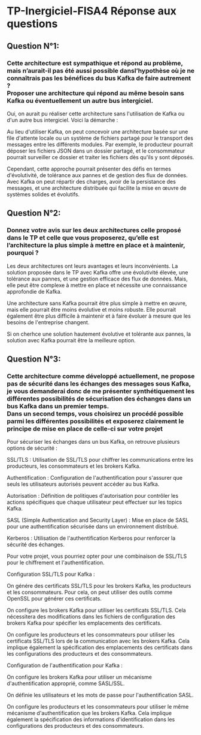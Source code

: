 # TP-Inergiciel-FISA4 Réponse aux questions

## Question N°1:
### Cette architecture est sympathique et répond au problème, mais n’aurait-il pas été aussi possible dansl’hypothèse où je ne connaîtrais pas les bénéfices du bus Kafka de faire autrement ?<br>Proposer une architecture qui répond au même besoin sans Kafka ou éventuellement un autre bus intergiciel.

Oui, on aurait pu réaliser cette architecture sans l'utilisation de Kafka ou d'un autre bus intergiciel. Voici la démarche :

Au lieu d'utiliser Kafka, on peut concevoir une architecture basée sur une file d'attente locale ou un système de fichiers partagé pour le transport des messages entre les différents modules. Par exemple, le producteur pourrait déposer les fichiers JSON dans un dossier partagé, et le consommateur pourrait surveiller ce dossier et traiter les fichiers dès qu'ils y sont déposés.

Cependant, cette approche pourrait présenter des défis en termes d'évolutivité, de tolérance aux pannes et de gestion des flux de données. Avec Kafka on peut répartir des charges, avoir de la persistance des messages, et une architecture distribuée qui facilite la mise en œuvre de systèmes solides et évolutifs.

## Question N°2:
### Donnez votre avis sur les deux architectures celle proposé dans le TP et celle que vous proposerez, qu’elle est l’architecture la plus simple à mettre en place et à maintenir, pourquoi ?

Les deux architectures ont leurs avantages et leurs inconvénients. La solution proposée dans le TP avec Kafka offre une évolutivité élevée, une tolérance aux pannes, et une gestion efficace des flux de données. Mais, elle peut être complexe à mettre en place et nécessite une connaissance approfondie de Kafka.

Une architecture sans Kafka pourrait être plus simple à mettre en œuvre, mais elle pourrait être moins évolutive et moins robuste. Elle pourrait également être plus difficile à maintenir et à faire évoluer à mesure que les besoins de l'entreprise changent.

Si on cherhce une solution hautement évolutive et tolérante aux pannes, la solution avec Kafka pourrait être la meilleure option.

## Question N°3:
### Cette architecture comme développé actuellement, ne propose pas de sécurité dans les échanges des messages sous Kafka, je vous demanderai donc de me présenter synthétiquement les différentes possibilités de sécurisation des échanges dans un bus Kafka dans un premier temps.<br>Dans un second temps, vous choisirez un procédé possible parmi les différentes possibilités et exposerez clairement le principe de mise en place de celle-ci sur votre projet

Pour sécuriser les échanges dans un bus Kafka, on retrouve plusieurs options de sécurité :

SSL/TLS : Utilisation de SSL/TLS pour chiffrer les communications entre les producteurs, les consommateurs et les brokers Kafka.

Authentification : Configuration de l'authentification pour s'assurer que seuls les utilisateurs autorisés peuvent accéder au bus Kafka.

Autorisation : Définition de politiques d'autorisation pour contrôler les actions spécifiques que chaque utilisateur peut effectuer sur les topics Kafka.

SASL (Simple Authentication and Security Layer) : Mise en place de SASL pour une authentification sécurisée dans un environnement distribué.

Kerberos : Utilisation de l'authentification Kerberos pour renforcer la sécurité des échanges.

Pour votre projet, vous pourriez opter pour une combinaison de SSL/TLS pour le chiffrement et l'authentification.

Configuration SSL/TLS pour Kafka :

On génére des certificats SSL/TLS pour les brokers Kafka, les producteurs et les consommateurs. Pour cela, on peut utiliser des outils comme OpenSSL pour générer ces certificats.

On configure les brokers Kafka pour utiliser les certificats SSL/TLS. Cela nécessitera des modifications dans les fichiers de configuration des brokers Kafka pour spécifier les emplacements des certificats.

On configure les producteurs et les consommateurs pour utiliser les certificats SSL/TLS lors de la communication avec les brokers Kafka. Cela implique également la spécification des emplacements des certificats dans les configurations des producteurs et des consommateurs.

Configuration de l'authentification pour Kafka :

On configure les brokers Kafka pour utiliser un mécanisme d'authentification approprié, comme SASL/SSL.

On définie les utilisateurs et les mots de passe pour l'authentification SASL.

On configure les producteurs et les consommateurs pour utiliser le même mécanisme d'authentification que les brokers Kafka. Cela implique également la spécification des informations d'identification dans les configurations des producteurs et des consommateurs.